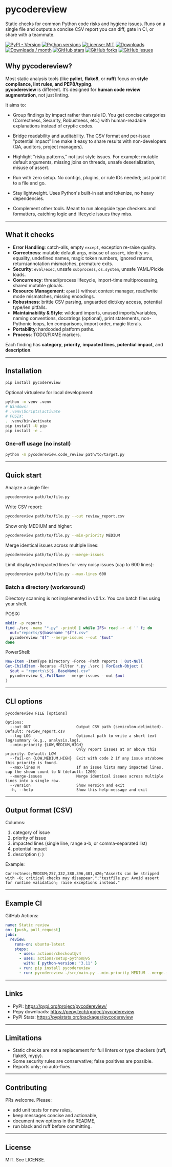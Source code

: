 # pycodereview

Static checks for common Python code risks and hygiene issues.
Runs on a single file and outputs a concise CSV report you can diff, gate in CI, or share with a teammate.

[![PyPI - Version](https://img.shields.io/pypi/v/pycodereview)](https://pypi.org/project/pycodereview/)
[![Python versions](https://img.shields.io/pypi/pyversions/pycodereview)](https://pypi.org/project/pycodereview/)
[![License: MIT](https://img.shields.io/badge/License-MIT-yellow.svg)](LICENSE)
[![Downloads](https://static.pepy.tech/badge/pycodereview)](https://pepy.tech/project/pycodereview)
[![Downloads / month](https://static.pepy.tech/badge/pycodereview/month)](https://pepy.tech/project/pycodereview)
[![GitHub stars](https://img.shields.io/github/stars/sofiand-png/pycodereview?style=flat)](https://github.com/sofiand-png/pycodereview/stargazers)
[![GitHub forks](https://img.shields.io/github/forks/sofiand-png/pycodereview?style=flat)](https://github.com/sofiand-png/pycodereview/network/members)
[![GitHub issues](https://img.shields.io/github/issues/sofiand-png/pycodereview)](https://github.com/sofiand-png/pycodereview/issues)



## Why pycodereview?

Most static analysis tools (like **pylint**, **flake8**, or **ruff**) focus on **style compliance, lint rules, and PEP8/typing**.  
**pycodereview** is different. It’s designed for **human code review augmentation**, not just linting.

It aims to:

- Group findings by impact rather than rule ID.
  You get concise categories (Correctness, Security, Robustness, etc.) with human-readable explanations instead of cryptic codes.

- Bridge readability and auditability.
  The CSV format and per-issue "potential impact" line make it easy to share results with non-developers (QA, auditors, project managers).

- Highlight "risky patterns," not just style issues.
  For example: mutable default arguments, missing joins on threads, unsafe deserialization, misuse of assert.

- Run with zero setup.
  No configs, plugins, or rule IDs needed; just point it to a file and go.

- Stay lightweight.
  Uses Python's built-in ast and tokenize, no heavy dependencies.

- Complement other tools.
  Meant to run alongside type checkers and formatters, catching logic and lifecycle issues they miss.

---

## What it checks

- **Error Handling**: catch-alls, empty `except`, exception re-raise quality.
- **Correctness**: mutable default args, misuse of `assert`, identity vs equality, undefined names, magic token numbers, ignored returns, return/annotation mismatches, premature exits.
- **Security**: `eval/exec`, unsafe `subprocess`, `os.system`, unsafe YAML/Pickle loads.
- **Concurrency**: thread/process lifecycle, import-time multiprocessing, shared mutable globals.
- **Resource Management**: `open()` without context manager, read/write mode mismatches, missing encodings.
- **Robustness**: brittle CSV parsing, unguarded dict/key access, potential type/len pitfalls.
- **Maintainability & Style**: wildcard imports, unused imports/variables, naming conventions, docstrings (optional), print statements, non-Pythonic loops, len comparisons, import order, magic literals.
- **Portability**: hardcoded platform paths.
- **Process**: TODO/FIXME markers.

Each finding has **category**, **priority**, **impacted lines**, **potential impact**, and **description**.

---

## Installation

```bash
pip install pycodereview
```

Optional virtualenv for local development:

```bash
python -m venv .venv
# Windows:
# .venv\Scripts\activate
# POSIX:
. .venv/bin/activate
pip install -U pip
pip install -e .
```

### One-off usage (no install)
```bash
python -m pycodereview.code_review path/to/target.py
```

---

## Quick start

Analyze a single file:

```bash
pycodereview path/to/file.py
```

Write CSV report:

```bash
pycodereview path/to/file.py --out review_report.csv
```

Show only MEDIUM and higher:

```bash
pycodereview path/to/file.py --min-priority MEDIUM
```

Merge identical issues across multiple lines:

```bash
pycodereview path/to/file.py --merge-issues
```

Limit displayed impacted lines for very noisy issues (cap to 600 lines):

```bash
pycodereview path/to/file.py --max-lines 600
```

### Batch a directory (workaround)

Directory scanning is not implemented in v0.1.x.
You can batch files using your shell.

POSIX:

```bash
mkdir -p reports
find ./src -name "*.py" -print0 | while IFS= read -r -d '' f; do
  out="reports/$(basename "$f").csv"
  pycodereview "$f" --merge-issues --out "$out"
done
```

PowerShell:

```powershell
New-Item -ItemType Directory -Force -Path reports | Out-Null
Get-ChildItem -Recurse -Filter *.py .\src | ForEach-Object {
  $out = "reports\$($_.BaseName).csv"
  pycodereview $_.FullName --merge-issues --out $out
}
```

---

## CLI options

```
pycodereview FILE [options]

Options:
  --out OUT                    Output CSV path (semicolon-delimited). Default: review_report.csv
  --log LOG                    Optional path to write a short text log/summary (e.g., analysis.log).
  --min-priority {LOW,MEDIUM,HIGH}
                               Only report issues at or above this priority. Default: LOW
  --fail-on {LOW,MEDIUM,HIGH}  Exit with code 2 if any issue at/above this priority is found.
  --max-lines N                If an issue lists many impacted lines, cap the shown count to N (default: 1200)
  --merge-issues               Merge identical issues across multiple lines into a single row.
  --version                    Show version and exit
  -h, --help                   Show this help message and exit
```

---

## Output format (CSV)

Columns:

1. category of issue
2. priority of issue
3. impacted lines (single line, range a-b, or comma-separated list)
4. potential impact
5. description (<file>: <message>)

Example:

```
Correctness;MEDIUM;257,332,380,396,401,426;"Asserts can be stripped with -O; critical checks may disappear.";"testfile.py: Avoid assert for runtime validation; raise exceptions instead."
```

---

## Example CI

GitHub Actions:

```yaml
name: Static review
on: [push, pull_request]
jobs:
  review:
    runs-on: ubuntu-latest
    steps:
      - uses: actions/checkout@v4
      - uses: actions/setup-python@v5
        with: { python-version: '3.11' }
      - run: pip install pycodereview
      - run: pycodereview ./src/main.py --min-priority MEDIUM --merge-issues --out review_report.csv
```

---

## Links

- PyPI: https://pypi.org/project/pycodereview/
- Pepy downloads: https://pepy.tech/project/pycodereview
- PyPI Stats: https://pypistats.org/packages/pycodereview

---

## Limitations

- Static checks are not a replacement for full linters or type checkers (ruff, flake8, mypy).
- Some security rules are conservative; false positives are possible.
- Reports only; no auto-fixes.

---

## Contributing

PRs welcome. Please:
- add unit tests for new rules,
- keep messages concise and actionable,
- document new options in the README,
- run black and ruff before committing.

---

## License

MIT. See LICENSE.
